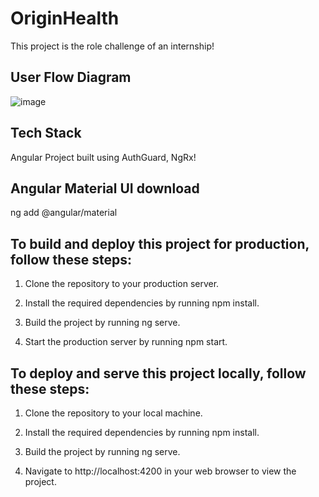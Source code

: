 # OriginHealth

This project is the role challenge of an internship!

## User Flow Diagram

![image](https://user-images.githubusercontent.com/77841499/226187156-1a68979e-3d5e-48de-894c-c8dbb4aa9e95.png)

## Tech Stack
Angular Project built using AuthGuard, NgRx!


## Angular Material UI download
ng add @angular/material


## To build and deploy this project for production, follow these steps:

1. Clone the repository to your production server.

2. Install the required dependencies by running npm install.

3. Build the project by running ng serve.

4. Start the production server by running npm start.

## To deploy and serve this project locally, follow these steps:

1. Clone the repository to your local machine.

2. Install the required dependencies by running npm install.

3. Build the project by running ng serve.

4. Navigate to http://localhost:4200 in your web browser to view the project.

